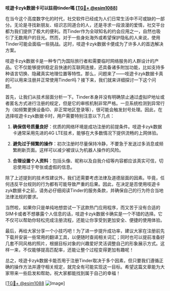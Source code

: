 **吱遊卡zyk数据卡可以註冊tinder嗎 [[TG💪+ @esim1088](https://t.me/s/esim1088)]**

在当今这个高度数字化的时代，社交软件已经成为人们日常生活中不可或缺的一部分。无论是寻找新朋友、结识志同道合的人，还是寻求一段浪漫的爱情，社交平台都为我们提供了极大的便利。而Tinder作为全球知名的约会应用之一，自然也吸引了无数用户的目光。然而，对于一些身处海外或希望保护隐私的人来说，使用Tinder可能会面临一些挑战。这时，吱遊卡zyk数据卡便成为了许多人的首选解决方案。

吱遊卡zyk数据卡是一种专门为国际旅行者和需要临时网络服务的人群设计的产品。它不仅能够提供稳定且快速的互联网连接，还具备诸多附加功能，比如支持多种语言切换、隐藏真实地理位置等特性。那么，问题来了——吱遊卡zyk数据卡真的可以用来注册并正常使用Tinder吗？接下来，我们就来详细探讨一下这个问题。

首先，让我们从技术层面分析一下。Tinder本身并没有明确禁止通过虚拟IP地址或者匿名方式进行注册的规定，但是它的审核机制非常严格。一旦系统检测到异常行为（如频繁更换设备ID、非正常地区登录等），很可能会触发封号处理。因此，在选择吱遊卡zyk数据卡时，用户需要特别注意以下几点：

1. **确保信号质量良好**：优质的网络环境是成功注册的前提条件。吱遊卡zyk数据卡通常采用先进的4G LTE技术，能够在大多数情况下提供流畅的上网体验。
   
2. **避免过于频繁的操作**：初次注册时尽量保持冷静，不要急于发送过多消息或频繁刷新页面。这样可以减少被误认为机器人操作的风险。

3. **合理设置个人资料**：包括头像、昵称以及自我介绍等内容都应该真实可信，切忌使用过于夸张或虚假的信息。

除了上述提到的技术性建议外，我们还需要考虑法律及道德层面的因素。毕竟，任何违反平台规则的行为都有可能导致严重的后果。因此，在决定是否使用吱遊卡zyk数据卡之前，请务必仔细阅读Tinder的服务条款，并确保自己的行为符合当地法律法规的要求。

当然啦，如果你只是单纯地想尝试一下这款热门应用程序，而又苦于没有合适的SIM卡或者不想暴露个人信息的话，吱遊卡zyk数据卡确实是一个不错的选择。它不仅可以帮助你轻松完成注册流程，还能让你享受到更加安全、便捷的使用体验。

最后，再给大家分享一个小技巧吧！为了进一步提升成功率，建议大家在注册前先下载并安装一些常用的翻译工具，以便随时查阅相关词汇；同时也可以提前准备好几套不同风格的照片，根据目标对象的兴趣爱好灵活调整自己的形象展示方式。这样一来，不仅能够提高匹配率，还能让整个过程变得更加有趣呢！

总之，吱遊卡zyk数据卡能否用于注册Tinder取决于多个因素，但只要我们遵循正确的操作方法并遵守相关规定，就完全有可能实现这一目标。希望这篇文章能为大家带来一些启发和帮助，祝大家都能找到属于自己的幸福！

[[TG💪+ @esim1088](https://t.me/s/esim1088) ![Image](https://i.postimg.cc/4NQfJmqS/Snipaste-2025-05-13-00-14-12.png)]